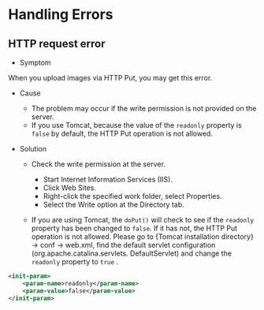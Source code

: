 # Handling Errors

## HTTP request error

* Symptom

When you upload images via HTTP Put, you may get this error.

* Cause
  + The problem may occur if the write permission is not provided on the server.
  + If you use Tomcat, because the value of the `readonly` property is `false` by default, the HTTP Put operation is not allowed.

* Solution
  + Check the write permission at the server.

    - Start Internet Information Services (IIS).
    - Click Web Sites.
    - Right-click the specified work folder, select Properties.
    - Select the Write option at the Directory tab.

  + If you are using Tomcat, the `doPut()` will check to see if the `readonly` property has been changed to `false`. If it has not, the HTTP Put operation is not allowed. Please go to {Tomcat installation directory} -> conf -> web.xml, find the default servlet configuration (org.apache.catalina.servlets. DefaultServlet) and change the `readonly` property to `true` .

``` xml
<init-param>
    <param-name>readonly</param-name>
    <param-value>false</param-value>
</init-param>
```